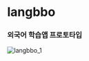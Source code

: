 # langbbo
### 외국어 학습앱 프로토타입
![langbbo_1](https://user-images.githubusercontent.com/88628772/132992703-51a198c4-a941-4c71-9749-179aad7be6a1.jpg)
